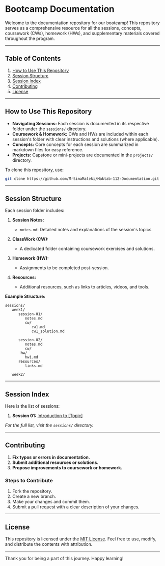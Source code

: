 # Bootcamp Documentation

Welcome to the documentation repository for our bootcamp! This repository serves as a comprehensive resource for all the sessions, concepts, coursework (CWs), homework (HWs), and supplementary materials covered throughout the program.

---

## Table of Contents


1. [How to Use This Repository](#how-to-use-this-repository)
2. [Session Structure](#session-structure)
3. [Session Index](#session-index)
4. [Contributing](#contributing)
5. [License](#license)

---


## How to Use This Repository

- **Navigating Sessions:** Each session is documented in its respective folder under the `sessions/` directory.
- **Coursework & Homework:** CWs and HWs are included within each session's folder with clear instructions and solutions (where applicable).
- **Concepts:** Core concepts for each session are summarized in markdown files for easy reference.
- **Projects:** Capstone or mini-projects are documented in the `projects/` directory.

To clone this repository, use:
```bash
git clone https://github.com/MrSinaMaleki/Maktab-112-Documentation.git
```

---

## Session Structure

Each session folder includes:

1. **Session Notes:**
   - `notes.md`: Detailed notes and explanations of the session's topics.

2. **ClassWork (CW):**
   - A dedicated folder containing coursework exercises and solutions.

3. **Homework (HW):**
   - Assignments to be completed post-session.

4. **Resources:**
   - Additional resources, such as links to articles, videos, and tools.

**Example Structure:**
```
sessions/
   week1/
      session-01/
         notes.md
         cw/
            cw1.md
            cw1_solution.md

      session-02/
         notes.md
         cw/
       hw/
         hw1.md
      resources/
         links.md

   week2/

```

---

## Session Index

Here is the list of sessions:

1. **Session 01:** [Introduction to [Topic]](sessions/session-01/notes.md)


_For the full list, visit the `sessions/` directory._

---

## Contributing


1. **Fix typos or errors in documentation.**
2. **Submit additional resources or solutions.**
3. **Propose improvements to coursework or homework.**

### Steps to Contribute

1. Fork the repository.
2. Create a new branch.
3. Make your changes and commit them.
4. Submit a pull request with a clear description of your changes.

---

## License

This repository is licensed under the [MIT License](LICENSE). Feel free to use, modify, and distribute the contents with attribution.

---

Thank you for being a part of this journey. Happy learning!

